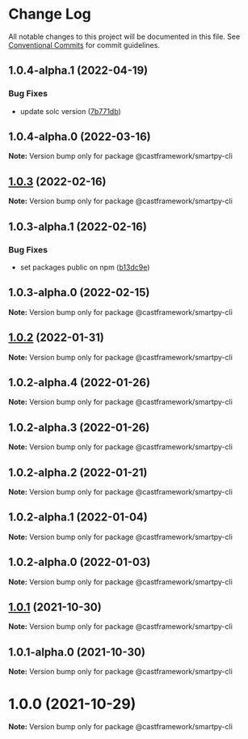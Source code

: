 # Change Log

All notable changes to this project will be documented in this file.
See [Conventional Commits](https://conventionalcommits.org) for commit guidelines.

## 1.0.4-alpha.1 (2022-04-19)


### Bug Fixes

* update solc version ([7b771db](https://github.com/castframework/gba/commit/7b771db9561b54b6dc40544a5b934d9f092fffa5))





## 1.0.4-alpha.0 (2022-03-16)

**Note:** Version bump only for package @castframework/smartpy-cli





## [1.0.3](https://github.com/castframework/cast/compare/v1.0.3-alpha.1...v1.0.3) (2022-02-16)

**Note:** Version bump only for package @castframework/smartpy-cli





## 1.0.3-alpha.1 (2022-02-16)


### Bug Fixes

* set packages public on npm ([b13dc9e](https://github.com/castframework/cast/commit/b13dc9e677de97f6c60b47bef1457e7b9984df02))





## 1.0.3-alpha.0 (2022-02-15)

**Note:** Version bump only for package @castframework/smartpy-cli





## [1.0.2](https://github.com/castframework/cast/compare/v1.0.2-alpha.4...v1.0.2) (2022-01-31)

**Note:** Version bump only for package @castframework/smartpy-cli





## 1.0.2-alpha.4 (2022-01-26)

**Note:** Version bump only for package @castframework/smartpy-cli





## 1.0.2-alpha.3 (2022-01-26)

**Note:** Version bump only for package @castframework/smartpy-cli





## 1.0.2-alpha.2 (2022-01-21)

**Note:** Version bump only for package @castframework/smartpy-cli





## 1.0.2-alpha.1 (2022-01-04)

**Note:** Version bump only for package @castframework/smartpy-cli





## 1.0.2-alpha.0 (2022-01-03)

**Note:** Version bump only for package @castframework/smartpy-cli





## [1.0.1](https://github.com/castframework/cast/compare/v1.0.1-alpha.0...v1.0.1) (2021-10-30)

**Note:** Version bump only for package @castframework/smartpy-cli





## 1.0.1-alpha.0 (2021-10-30)

**Note:** Version bump only for package @castframework/smartpy-cli





# 1.0.0 (2021-10-29)

**Note:** Version bump only for package @castframework/smartpy-cli
